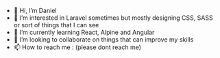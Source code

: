 - 👋 Hi, I’m Daniel
- 👀 I’m interested in Laravel sometimes but mostly designing CSS, SASS or sort of things that I can see
- 🌱 I’m currently learning React, Alpine and Angular
- 💞️ I’m looking to collaborate on things that can improve my skills
- 📫 How to reach me : (please dont reach me)

<!---
daniel-shelby/daniel-shelby is a ✨ special ✨ repository because its `README.md` (this file) appears on your GitHub profile.
You can click the Preview link to take a look at your changes.
--->
